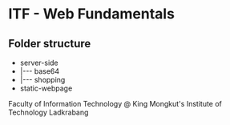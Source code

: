 # ITF - Web Fundamentals

## Folder structure
* server-side
* |--- base64
* |--- shopping
* static-webpage

Faculty of Information Technology @ King Mongkut's Institute of Technology Ladkrabang